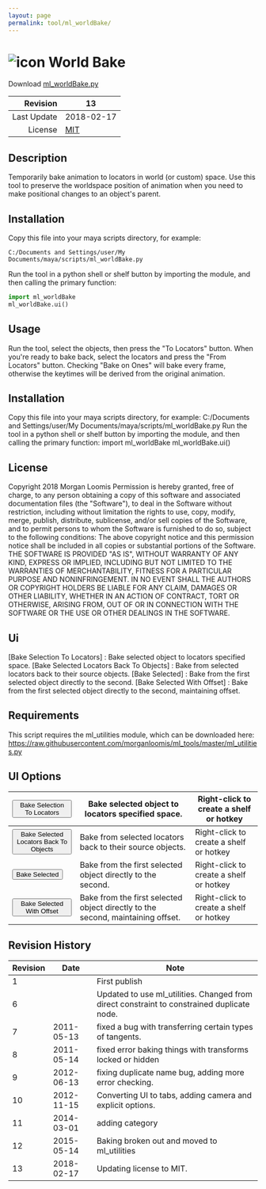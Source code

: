 ```yaml
---
layout: page
permalink: tool/ml_worldBake/
---
```


# ![icon](https://raw.githubusercontent.com/morganloomis/ml_tools/master/icons//ml_worldBake.png) World Bake
Download [ml_worldBake.py](https://raw.githubusercontent.com/morganloomis/ml_tools/master/ml_worldBake.py)

| Revision | 13 |
|---:|---|
| Last Update | 2018-02-17 |
| License | [MIT](https://opensource.org/licenses/MIT) |

## Description

 Temporarily bake animation to locators in world (or custom) space. Use this tool to preserve the worldspace position of animation when you need to make positional changes to an object's parent. 

## Installation

Copy this file into your maya scripts directory, for example:

`C:/Documents and Settings/user/My Documents/maya/scripts/ml_worldBake.py`

Run the tool in a python shell or shelf button by importing the module, 
and then calling the primary function:

```python
import ml_worldBake
ml_worldBake.ui()
```

## Usage

 Run the tool, select the objects, then press the "To Locators" button. When you're ready to bake back, select the locators and press the "From Locators" button. Checking "Bake on Ones" will bake every frame, otherwise the keytimes will be derived from the original animation. 

## Installation

 Copy this file into your maya scripts directory, for example: C:/Documents and Settings/user/My Documents/maya/scripts/ml_worldBake.py Run the tool in a python shell or shelf button by importing the module, and then calling the primary function: import ml_worldBake ml_worldBake.ui() 

## License

 Copyright 2018 Morgan Loomis Permission is hereby granted, free of charge, to any person obtaining a copy of this software and associated documentation files (the "Software"), to deal in the Software without restriction, including without limitation the rights to use, copy, modify, merge, publish, distribute, sublicense, and/or sell copies of the Software, and to permit persons to whom the Software is furnished to do so, subject to the following conditions: The above copyright notice and this permission notice shall be included in all copies or substantial portions of the Software. THE SOFTWARE IS PROVIDED "AS IS", WITHOUT WARRANTY OF ANY KIND, EXPRESS OR IMPLIED, INCLUDING BUT NOT LIMITED TO THE WARRANTIES OF MERCHANTABILITY, FITNESS FOR A PARTICULAR PURPOSE AND NONINFRINGEMENT. IN NO EVENT SHALL THE AUTHORS OR COPYRIGHT HOLDERS BE LIABLE FOR ANY CLAIM, DAMAGES OR OTHER LIABILITY, WHETHER IN AN ACTION OF CONTRACT, TORT OR OTHERWISE, ARISING FROM, OUT OF OR IN CONNECTION WITH THE SOFTWARE OR THE USE OR OTHER DEALINGS IN THE SOFTWARE. 

## Ui

 [Bake Selection To Locators] : Bake selected object to locators specified space. [Bake Selected Locators Back To Objects] : Bake from selected locators back to their source objects. [Bake Selected] : Bake from the first selected object directly to the second. [Bake Selected With Offset] : Bake from the first selected object directly to the second, maintaining offset. 

## Requirements

 This script requires the ml_utilities module, which can be downloaded here: https://raw.githubusercontent.com/morganloomis/ml_tools/master/ml_utilities.py 

## UI Options


|<button type="button">Bake Selection To Locators</button>|Bake selected object to locators specified space.|Right-click to create a shelf or hotkey|
|---|---|---|
|<button type="button">Bake Selected Locators Back To Objects</button>|Bake from selected locators back to their source objects.|Right-click to create a shelf or hotkey|
|<button type="button">Bake Selected</button>|Bake from the first selected object directly to the second.|Right-click to create a shelf or hotkey|
|<button type="button">Bake Selected With Offset</button>|Bake from the first selected object directly to the second, maintaining offset.|Right-click to create a shelf or hotkey|

## Revision History

| Revision | Date | Note|
|---|---|---|
|1||First publish|
|6||Updated to use ml_utilities. Changed from direct constraint to constrained duplicate node.|
|7|2011-05-13|fixed a bug with transferring certain types of tangents.|
|8|2011-05-14|fixed error baking things with transforms locked or hidden|
|9|2012-06-13|fixing duplicate name bug, adding more error checking.|
|10|2012-11-15|Converting UI to tabs, adding camera and explicit options.|
|11|2014-03-01|adding category|
|12|2015-05-14|Baking broken out and moved to ml_utilities|
|13|2018-02-17|Updating license to MIT.|
